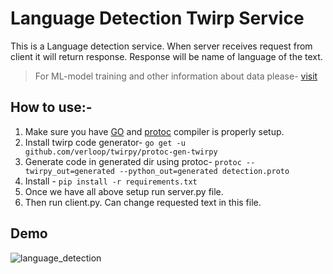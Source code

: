 # Language Detection Twirp Service

This is a Language detection service. When server receives request from client it will return response. Response will be name of language of the text.

> For ML-model training and other information about data please- [visit](https://github.com/AdiShirsath/Language-Detection)

## How to use:-
1. Make sure you have [GO](https://golang.org/) and [protoc](https://github.com/protocolbuffers/protobuf/releases/latest) compiler is properly setup.
2. Install twirp code generator- `go get -u github.com/verloop/twirpy/protoc-gen-twirpy`
3. Generate code in generated dir using protoc- `protoc --twirpy_out=generated --python_out=generated detection.proto`
4. Install - `pip install -r requirements.txt`
5. Once we have all above setup run server.py file.
6. Then run client.py. Can change requested text in this file.


## Demo
![language_detection](https://user-images.githubusercontent.com/75840165/131448104-d3ec0d37-7e3f-4ed6-9528-4d3144527013.gif)
